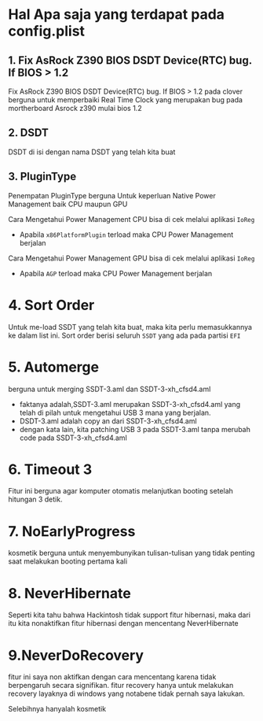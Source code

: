# Hal Apa saja yang terdapat pada config.plist

## 1. Fix AsRock Z390 BIOS DSDT Device(RTC) bug. If BIOS > 1.2
Fix AsRock Z390 BIOS DSDT Device(RTC) bug. If BIOS > 1.2 pada clover berguna untuk memperbaiki Real Time Clock yang merupakan bug pada mortherboard Asrock z390 mulai bios 1.2


## 2. DSDT
DSDT di isi dengan nama DSDT yang telah kita buat

## 3. PluginType

Penempatan PluginType berguna Untuk keperluan Native Power Management baik CPU maupun GPU

Cara Mengetahui Power Management CPU bisa di cek melalui aplikasi `IoReg`
* Apabila `x86PlatformPlugin` terload maka CPU Power Management berjalan

Cara Mengetahui Power Management GPU bisa di cek melalui aplikasi `IoReg`
* Apabila `AGP` terload maka CPU Power Management berjalan


# 4. Sort Order
Untuk me-load SSDT yang telah kita buat, maka kita perlu memasukkannya ke dalam list ini.
Sort order berisi seluruh `SSDT` yang ada pada partisi `EFI`

# 5. Automerge
berguna untuk merging SSDT-3.aml dan SSDT-3-xh_cfsd4.aml

- faktanya adalah,SSDT-3.aml merupakan SSDT-3-xh_cfsd4.aml yang telah di pilah untuk mengetahui USB 3 mana yang berjalan.
- DSDT-3.aml adalah copy an dari SSDT-3-xh_cfsd4.aml
- dengan kata lain, kita patching USB 3 pada SSDT-3.aml tanpa merubah code pada SSDT-3-xh_cfsd4.aml

# 6. Timeout 3
Fitur ini berguna agar komputer otomatis melanjutkan booting setelah hitungan 3 detik.

# 7. NoEarlyProgress
kosmetik berguna untuk menyembunyikan tulisan-tulisan yang tidak penting saat melakukan booting pertama kali

# 8. NeverHibernate
Seperti kita tahu bahwa Hackintosh tidak support fitur hibernasi, maka dari itu kita nonaktifkan fitur hibernasi dengan mencentang NeverHibernate

# 9.NeverDoRecovery
fitur ini saya non aktifkan dengan cara mencentang karena tidak berpengaruh secara signifikan. fitur recovery hanya untuk melakukan recovery layaknya di windows yang notabene tidak pernah saya lakukan.


Selebihnya hanyalah kosmetik
